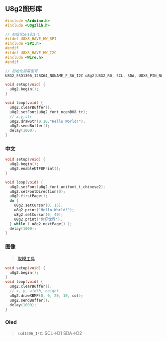 <!-- 
title: 01-U8g2库
sort: 
--> 

## U8g2图形库

```c
#include <Arduino.h>
#include <U8g2lib.h>

// 初始化SPI和I²C
#ifdef U8X8_HAVE_HW_SPI
#include <SPI.h>
#endif
#ifdef U8X8_HAVE_HW_I2C
#include <Wire.h>
#endif

// 初始化屏幕型号
U8G2_SSD1306_128X64_NONAME_F_SW_I2C u8g2(U8G2_R0, SCL, SDA, U8X8_PIN_NONE);

void setup(void) {
  u8g2.begin();
}

void loop(void) {
  u8g2.clearBuffer();					
  u8g2.setFont(u8g2_font_ncenB08_tr);	
  // x,y,str
  u8g2.drawStr(0,10,"Hello World!");
  u8g2.sendBuffer();
  delay(1000);  
}
```

### 中文

```c
void setup(void) {
  u8g2.begin();
  u8g2.enableUTF8Print();		
}

void loop(void) {
  u8g2.setFont(u8g2_font_unifont_t_chinese2);
  u8g2.setFontDirection(0);
  u8g2.firstPage();
  do {
    u8g2.setCursor(0, 15);
    u8g2.print("Hello World!");
    u8g2.setCursor(0, 40);
    u8g2.print("你好世界");
  } while ( u8g2.nextPage() );
  delay(1000);
}
```

### 图像

> [取模工具](http://tools.clz.me/image-to-bitmap-array)

```c
void setup(void) {
  u8g2.begin();
}
void loop(void) {
  u8g2.clearBuffer();
  // x, y, width, height
  u8g2.drawXBMP(0, 0, 20, 10, col);    
  u8g2.sendBuffer();
  delay(1000);
}
```

### Oled

> `ssd1306_I²C`: SCL->D1 SDA->D2
